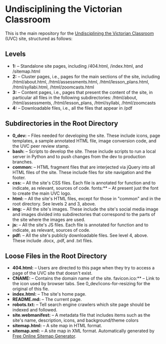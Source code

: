 # Undisciplining the Victorian Classroom

This is the main repository for the [Undisciplining the Victorian Classroom](https://undiscipliningvc.org/) (UVC) site, structured as follows:

## Levels
* **1:** – Standalone site pages, including /404.html, /index.html, and /sitemap.html
* **2:** – Cluster pages, i.e., pages for the main sections of the site, including /html/about.html, /html/assessments.html, /html/lesson_plans.html, /html/syllabi.html, /html/zoomcasts.html
* **3:** – Content pages, i.e., pages that present the content of the site, in particular all files in the following subdirectories: /html/about, /html/assessments, /html/lesson_plans, /html/syllabi, /html/zoomcasts
* **4:** – Downloadable files, i.e., all the files that appear in /pdf

## Subdirectories in the Root Directory
* **0_dev:** – Files needed for developing the site. These include icons, page templates, a sample annotated HTML file, image conversion code, and the UVC peer review stamp.
* **bash:** – Scripts to develop the site. These include scripts to run a local server in Python and to push changes from the dev to production branches.
* **common:** – HTML fragment files that are interjected via jQuery into all HTML files of the site. These include files for site navigation and the footer.
* **css:** – All the site's CSS files. Each file is annotated for function and to indicate, as relevant, sources of code.
fonts:** – At present just the font to create the main UVC logo.
* **html:** – All the site's HTML files, except for those in "common" and in the root directory. See levels 2 and 3, above.
* **img:** – All the site's images. These include the site's social media image and images divided into subdirectories that correspond to the parts of the site where the images are used.
* **js:** – All the site's JS files. Each file is annotated for function and to indicate, as relevant, sources of code.
* **pdf:** – All the site's publicly downloadable files. See level 4, above. These include .docx, .pdf, and .txt files.

## Loose Files in the Root Directory
* **404.html:** – Users are directed to this page when they try to access a page of the UVC site that doesn't exist.
* **CNAME:** – Contains the domain name of the site.
favicon.ico:** – Link to the icon used by browser tabs. See 0_dev/icons-for-resizing for the original of this fie.
* **index.html:** – The site's home page.
* **README.md:** – The current page.
* **robots.txt:** – Tell search engine crawlers which site page should be indexed and followed.
* **site.webmanifest:** – A metadata file that includes items such as the site's name, description, icons, and background/theme colors
* **sitemap.html:** – A site map in HTML format.
* **sitemap.xml:** – A site map in XML format. Automatically generated by [Free Online Sitemap Generator](www.xml-sitemaps.com).